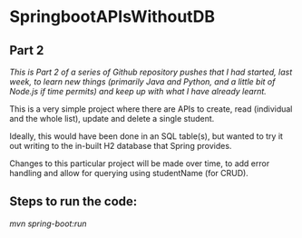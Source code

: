 # SpringbootAPIsWithoutDB

## Part 2

*This is Part 2 of a series of Github repository pushes that I had started, last week, to learn new things (primarily Java and Python, and a little bit of Node.js if time permits) and keep up with what I have already learnt.*

This is a very simple project where there are APIs to create, read (individual and the whole list), update and delete a single student.

Ideally, this would have been done in an SQL table(s), but wanted to try it out writing to the in-built H2 database that Spring provides.

Changes to this particular project will be made over time, to add error handling and allow for querying using studentName (for CRUD).

## Steps to run the code:

*mvn spring-boot:run*
